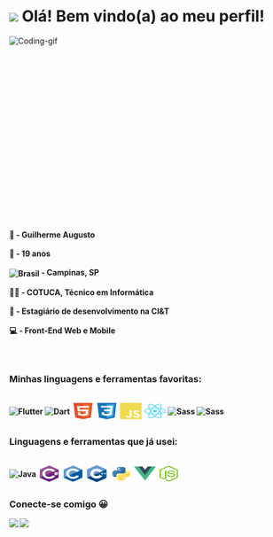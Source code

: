 #  <img src="https://media.giphy.com/media/hvRJCLFzcasrR4ia7z/giphy.gif" height="25px"> Olá! Bem vindo(a) ao meu perfil!

<div style="display: inline_block">
  <img align="left" alt="Coding-gif" src="https://i.pinimg.com/originals/8b/35/fe/8b35fef55fba1a201c9c7a11d3ec3d64.gif" height="350" width="550"><br>
  <div>
    <b>🔷 - Guilherme Augusto <br><br>
    📅 - 19 anos <br><br>
    <img align="center" alt="Brasil" height="20" width="20" src="https://cdn-icons-png.flaticon.com/512/202/202851.png"> - Campinas, SP <br><br>
    👨‍🎓 - COTUCA, Técnico em Informática <br><br>
    💼 - Estagiário de desenvolvimento na CI&T <br><br>
    💻 - Front-End Web e Mobile <br><br><br>
    
  </div>
</div>

##

  
### Minhas linguagens e ferramentas favoritas: 
   <div style="display: inline_block"><br>
      <img align="center" alt="Flutter" height="30" width="40" src="https://cdn.jsdelivr.net/gh/devicons/devicon/icons/flutter/flutter-original.svg">
      <img align="center" alt="Dart" height="30" width="40" src="https://cdn.jsdelivr.net/gh/devicons/devicon/icons/dart/dart-original.svg">
      <img align="center" alt="HTML" height="30" width="40" src="https://raw.githubusercontent.com/devicons/devicon/master/icons/html5/html5-original.svg">
      <img align="center" alt="CSS" height="30" width="40" src="https://raw.githubusercontent.com/devicons/devicon/master/icons/css3/css3-original.svg">
      <img align="center" alt="Js" height="30" width="40" src="https://raw.githubusercontent.com/devicons/devicon/master/icons/javascript/javascript-plain.svg">
       <img align="center" alt="React" height="30" width="40" src="https://raw.githubusercontent.com/devicons/devicon/master/icons/react/react-original.svg">
     <img align="center" alt="Sass" height="30" width="40" src="https://cdn.jsdelivr.net/gh/devicons/devicon/icons/sass/sass-original.svg" />
     <img align="center" alt="Sass" height="30" width="40" src="https://cdn.jsdelivr.net/gh/devicons/devicon/icons/typescript/typescript-original.svg" />
   </div>
  
##
  
### Linguagens e ferramentas que já usei: 
  <div style="display: inline_block"><br>
    <img align="center" alt="Java" height="30" width="40" src="https://cdn.jsdelivr.net/gh/devicons/devicon/icons/java/java-original-wordmark.svg">
    <img align="center" alt="Csharp" height="30" width="40" src="https://raw.githubusercontent.com/devicons/devicon/master/icons/csharp/csharp-original.svg">
    <img align="center" alt="C" height="30" width="40" src="https://raw.githubusercontent.com/devicons/devicon/master/icons/c/c-original.svg">
    <img align="center" alt="C++" height="30" width="40" src="https://raw.githubusercontent.com/devicons/devicon/master/icons/cplusplus/cplusplus-original.svg">
    <img align="center" alt="Python" height="30" width="40" src="https://raw.githubusercontent.com/devicons/devicon/master/icons/python/python-original.svg">
    <img align="center" alt="Vue" height="30" width="40" src="https://raw.githubusercontent.com/devicons/devicon/master/icons/vuejs/vuejs-original.svg">
    <img align="center" alt="Node" height="30" width="40" src="https://raw.githubusercontent.com/devicons/devicon/master/icons/nodejs/nodejs-original.svg">   
  </div>

## 
  
### Conecte-se comigo 😀
  <div> 
    <a href = "mailto:guilherme.augusto23@hotmail.com"><img src="https://img.shields.io/badge/-Gmail-%23333?style=for-the-badge&logo=gmail&logoColor=white" target="_blank"></a>
    <a href="https://www.linkedin.com/in/guilherme-augusto-42b941200/" target="_blank"><img src="https://img.shields.io/badge/-LinkedIn-%230077B5?style=for-the-badge&logo=linkedin&logoColor=white" target="_blank"></a> 
  </div>

